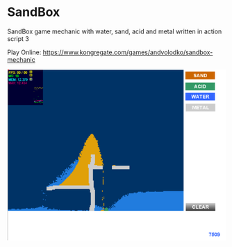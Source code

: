 # SandBox
SandBox game mechanic with water, sand, acid and metal written in action script 3

Play Online: https://www.kongregate.com/games/andvolodko/sandbox-mechanic

![Gameplay](res/Capture.PNG)
